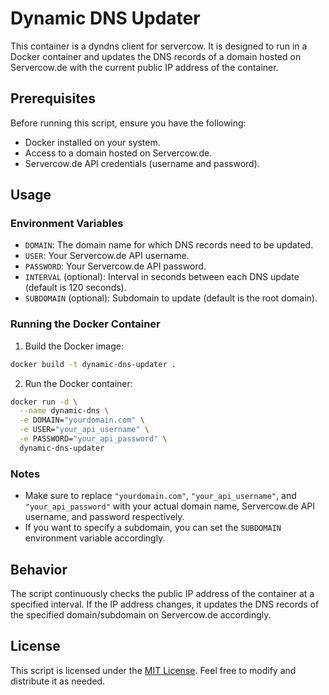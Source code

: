 # Dynamic DNS Updater
This container is a dyndns client for servercow. 
It is designed to run in a Docker container and updates the DNS records of a domain hosted on Servercow.de with the current public IP address of the container.

## Prerequisites

Before running this script, ensure you have the following:

- Docker installed on your system.
- Access to a domain hosted on Servercow.de.
- Servercow.de API credentials (username and password).

## Usage

### Environment Variables

- `DOMAIN`: The domain name for which DNS records need to be updated.
- `USER`: Your Servercow.de API username.
- `PASSWORD`: Your Servercow.de API password.
- `INTERVAL` (optional): Interval in seconds between each DNS update (default is 120 seconds).
- `SUBDOMAIN` (optional): Subdomain to update (default is the root domain).

### Running the Docker Container

1. Build the Docker image:

```bash
docker build -t dynamic-dns-updater .
```

2. Run the Docker container:

```bash
docker run -d \
  --name dynamic-dns \
  -e DOMAIN="yourdomain.com" \
  -e USER="your_api_username" \
  -e PASSWORD="your_api_password" \
  dynamic-dns-updater
```

### Notes

- Make sure to replace `"yourdomain.com"`, `"your_api_username"`, and `"your_api_password"` with your actual domain name, Servercow.de API username, and password respectively.
- If you want to specify a subdomain, you can set the `SUBDOMAIN` environment variable accordingly.

## Behavior

The script continuously checks the public IP address of the container at a specified interval. If the IP address changes, it updates the DNS records of the specified domain/subdomain on Servercow.de accordingly.

## License

This script is licensed under the [MIT License](LICENSE). Feel free to modify and distribute it as needed.
